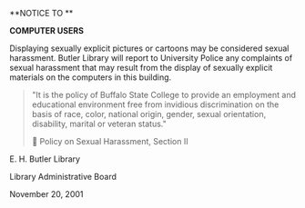 **NOTICE TO **

**COMPUTER USERS**

Displaying sexually explicit pictures or cartoons may be considered sexual harassment. Butler Library will report to University Police any complaints of sexual harassment that may result from the display of sexually explicit materials on the computers in this building.

> "It is the policy of Buffalo State College to provide an employment and educational environment free from invidious discrimination on the basis of race, color, national origin, gender, sexual orientation, disability, marital or veteran status."
>
>  Policy on Sexual Harassment, Section II

E. H. Butler Library

Library Administrative Board

November 20, 2001

